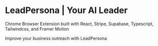 # LeadPersona | Your AI Leader

Chrome Browser Extension built with React, Stripe, Supabase, Typescript, Tailwindcss, and Framer Motion

Improve your business outreach with LeadPersona